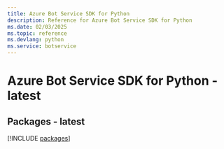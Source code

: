 ```yaml
---
title: Azure Bot Service SDK for Python
description: Reference for Azure Bot Service SDK for Python
ms.date: 02/03/2025
ms.topic: reference
ms.devlang: python
ms.service: botservice
---
```

# Azure Bot Service SDK for Python - latest
## Packages - latest
[!INCLUDE [packages](bot-service-index.md)]